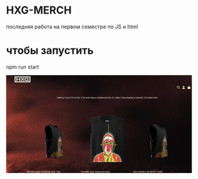 <h1> HXG-MERCH</h1>
<p> последняя работа на первом семестре по JS и html</p>
<h1> чтобы запустить</h1>

<p> npm run start</p>

<img src="image.png" >
